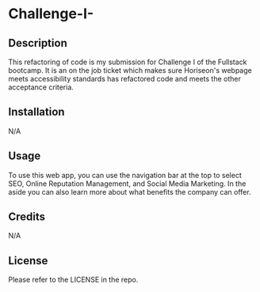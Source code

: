 # Challenge-I-
 ## Description

This refactoring of code is my submission for Challenge I of the Fullstack bootcamp. It is an on the job ticket which makes sure Horiseon's webpage meets accessibility standards has refactored code and meets the other acceptance criteria.

## Installation

N/A

## Usage

To use this web app, you can use the navigation bar at the top to select SEO, Online Reputation Management, and Social Media Marketing. In the aside you can also learn more about what benefits the company can offer. 

## Credits

N/A

## License

Please refer to the LICENSE in the repo.


